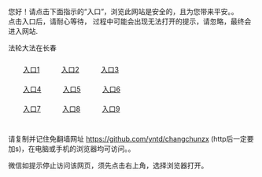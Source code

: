 您好！请点击下面指示的“入口”，浏览此网站是安全的，且为您带来平安。。 <br/>
点击入口后，请耐心等待， 过程中可能会出现无法打开的提示，请忽略，最终会进入网站. </br>

法轮大法在长春<br/>
<div style="padding:10px"><a style="margin:20px" target="_blank" href="https://dwu1xsrzk6d42.cloudfront.net/2Qpsp?xuizmc" id="ccLink1" rel="nofollow">入口1</a> <a target="_blank" style="margin:20px" href="https://d3tzemztetzspc.cloudfront.net/2Qpsp?xtwbnj" id="ccLink2" rel="nofollow">入口2</a> <a style="margin:20px" target="_blank" href="https://d3i46j2h19ycn9.cloudfront.net/2Qpsp?qdekksj" id="ccLink3" rel="nofollow">入口3</a></div>

<div style="padding:10px" ><a style="margin:20px" target="_blank" href="https://dwu1xsrzk6d42.cloudfront.net/2Qpsp?xuizmc" id="ccLink4" rel="nofollow">入口4</a> <a style="margin:20px" href="https://d3tzemztetzspc.cloudfront.net/2Qpsp?xtwbnj" target="_blank" id="ccLink5" rel="nofollow">入口5</a> <a style="margin:20px" href="https://d3i46j2h19ycn9.cloudfront.net/2Qpsp?qdekksj" target="_blank" id="ccLink6" rel="nofollow">入口6</a></div>

<div style="padding:10px"><a style="margin:20px" target="_blank" href="https://dwu1xsrzk6d42.cloudfront.net/2Qpsp?xuizmc" id="ccLink7" rel="nofollow">入口7</a> <a style="margin:20px" href="https://d3tzemztetzspc.cloudfront.net/2Qpsp?xtwbnj" target="_blank" id="ccLink8" rel="nofollow">入口8</a> <a style="margin:20px" target="_blank" href="https://d3i46j2h19ycn9.cloudfront.net/2Qpsp?qdekksj" id="ccLink9" rel="nofollow">入口9</a></div>

<br/>



请复制并记住免翻墙网址 https://github.com/yntd/changchunzx (http后一定要加s)，在电脑或手机的浏览器均可访问。。<br/>

微信如提示停止访问该网页，须先点击右上角，选择浏览器打开。
